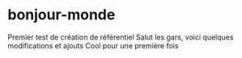 # bonjour-monde
Premier test de création de référentiel
Salut les gars, voici quelques modifications et ajouts
Cool pour une première fois
